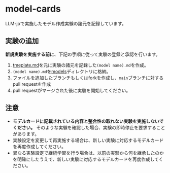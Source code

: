 # model-cards

LLM-jpで実施したモデル作成実験の諸元を記録しています。

## 実験の追加

**新規実験を実施する前に**、下記の手順に従って実験の登録と承認を行います。

1. [tmeplate.md](./template.md)を元に実験の諸元を記録した`(model name).md`を作成。
2. `(model name).md`を[models](./models)ディレクトリに格納。
3. ファイルを追加したブランチもしくはforkを作成し、`main`ブランチに対するpull requestを作成
4. pull requestがマージされた後に実験を開始してください。

## 注意

* **モデルカードに記載されている内容と整合性の取れない実験を実施しないでください。**
  そのような実験を確認した場合、実験の即時停止を要求することがあります。
* 実験設定を変更して再実施する場合は、新しい実験に対応するモデルカードを再度作成してください。
* 異なる実験設定で継続学習を行う場合は、以前の実験から何を継承したのかを明確にしたうえで、新しい実験に対応するモデルカードを再度作成してください。